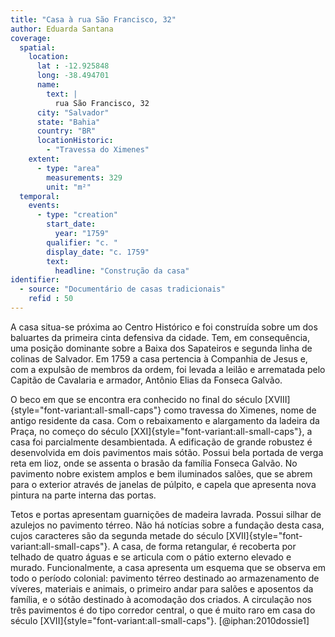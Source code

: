 ```yaml
---
title: "Casa à rua São Francisco, 32"
author: Eduarda Santana     
coverage:
  spatial:
    location:
      lat : -12.925848
      long: -38.494701
      name:
        text: |
          rua São Francisco, 32
      city: "Salvador"
      state: "Bahia"
      country: "BR"
      locationHistoric:
        - "Travessa do Ximenes"
    extent:
      - type: "area"
        measurements: 329
        unit: "m²"
  temporal:
    events:
      - type: "creation"
        start_date:
          year: "1759"
        qualifier: "c. "
        display_date: "c. 1759"
        text:
          headline: "Construção da casa"
identifier:
  - source: "Documentário de casas tradicionais"
    refid : 50
---
```


A casa situa-se próxima ao Centro Histórico e foi construída sobre
um dos baluartes da primeira cinta defensiva da cidade.
Tem, em consequência, uma posição dominante sobre a Baixa dos Sapateiros
e segunda linha de colinas de Salvador.
Em 1759 a casa pertencia à Companhia de Jesus e,
com a expulsão de membros da ordem,
foi levada a leilão e arrematada pelo Capitão de Cavalaria e armador,
Antônio Elias da Fonseca Galvão. 

O beco em que se encontra era conhecido no final do
século [XVIII]{style="font-variant:all-small-caps"} como travessa do Ximenes,
nome de antigo residente da casa.
Com o rebaixamento e alargamento da ladeira da Praça,
no começo do século [XXI]{style="font-variant:all-small-caps"},
a casa foi parcialmente desambientada.
A edificação de grande robustez é desenvolvida em dois pavimentos mais sótão.
Possui bela portada de verga reta em lioz,
onde se assenta o brasão da família Fonseca Galvão.
No pavimento nobre existem amplos e bem iluminados salões,
que se abrem para o exterior através de janelas de púlpito,
e capela que apresenta nova pintura na parte interna das portas.

Tetos e portas apresentam guarnições de madeira lavrada.
Possui silhar de azulejos no pavimento térreo.
Não há notícias sobre a fundação desta casa,
cujos caracteres são da segunda metade do século
[XVII]{style="font-variant:all-small-caps"}.
A casa, de forma retangular, é recoberta por telhado de quatro águas
e se articula com o pátio externo elevado e murado.
Funcionalmente, a casa apresenta um esquema que se observa em
todo o período colonial:
pavimento térreo destinado ao armazenamento de víveres,
materiais e animais, o primeiro andar para salões e
aposentos da família, e o sótão destinado à acomodação dos criados.
A circulação nos três pavimentos é do tipo corredor central,
o que é muito raro em casa do século [XVII]{style="font-variant:all-small-caps"}. [@iphan:2010dossie1]
